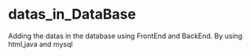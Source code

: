 # datas_in_DataBase
Adding the datas in the database using FrontEnd and BackEnd.
By using html,java and mysql
